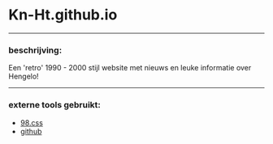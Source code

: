 # Kn-Ht.github.io
---
### beschrijving:
Een 'retro' 1990 - 2000 stijl website met nieuws en leuke informatie over Hengelo!


---
### externe tools gebruikt:
- [98.css](https://jdan.github.io/98.css/)
- [github](https://github.com)